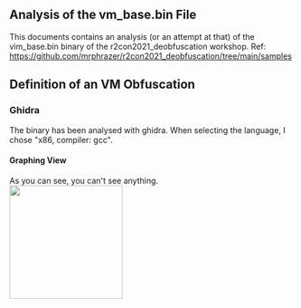 ## Analysis of the vm_base.bin File

This documents contains an analysis (or an attempt at that) of the vim_base.bin binary of the r2con2021_deobfuscation workshop.
Ref: https://github.com/mrphrazer/r2con2021_deobfuscation/tree/main/samples

## Definition of an VM Obfuscation

### Ghidra
The binary has been analysed with ghidra. When selecting the language, I chose "x86, compiler: gcc".
#### Graphing View
As you can see, you can't see anything.<br/>
<img src="https://github.com/OpaxIV/hslu_secproj/assets/93701325/02ad9701-acc8-4ca4-b97c-bdc050513e53" width="200">

